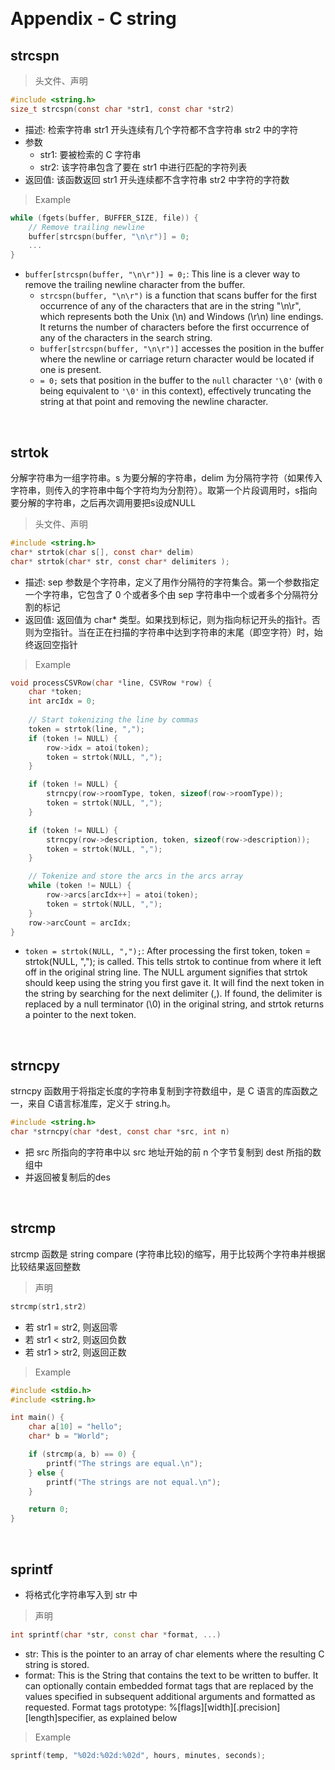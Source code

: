 &emsp;
# Appendix - C string

## strcspn
>头文件、声明
```c
#include <string.h>
size_t strcspn(const char *str1, const char *str2)
```
- 描述: 检索字符串 str1 开头连续有几个字符都不含字符串 str2 中的字符
- 参数
    - str1: 要被检索的 C 字符串
    - str2: 该字符串包含了要在 str1 中进行匹配的字符列表
- 返回值: 该函数返回 str1 开头连续都不含字符串 str2 中字符的字符数
>Example
```c++
while (fgets(buffer, BUFFER_SIZE, file)) {
    // Remove trailing newline
    buffer[strcspn(buffer, "\n\r")] = 0;
    ...
}
```
- `buffer[strcspn(buffer, "\n\r")] = 0;`: This line is a clever way to remove the trailing newline character from the buffer.
    - `strcspn(buffer, "\n\r")` is a function that scans buffer for the first occurrence of any of the characters that are in the string "\n\r", which represents both the Unix (\n) and Windows (\r\n) line endings. It returns the number of characters before the first occurrence of any of the characters in the search string.
    - `buffer[strcspn(buffer, "\n\r")]` accesses the position in the buffer where the newline or carriage return character would be located if one is present.
    - `= 0;` sets that position in the buffer to the `null` character `'\0'` (with `0` being equivalent to `'\0'` in this context), effectively truncating the string at that point and removing the newline character.

&emsp;
## strtok
分解字符串为一组字符串。s 为要分解的字符串，delim 为分隔符字符（如果传入字符串，则传入的字符串中每个字符均为分割符）。取第一个片段调用时，s指向要分解的字符串，之后再次调用要把s设成NULL
>头文件、声明
```c
#include <string.h>
char* strtok(char s[], const char* delim)
char* strtok(char* str, const char* delimiters );
```
- 描述: sep 参数是个字符串，定义了用作分隔符的字符集合。第一个参数指定一个字符串，它包含了 0 个或者多个由 sep 字符串中一个或者多个分隔符分割的标记
- 返回值: 返回值为 char* 类型。如果找到标记，则为指向标记开头的指针。否则为空指针。当在正在扫描的字符串中达到字符串的末尾（即空字符）时，始终返回空指针

>Example
```c++
void processCSVRow(char *line, CSVRow *row) {
    char *token;
    int arcIdx = 0;
    
    // Start tokenizing the line by commas
    token = strtok(line, ",");
    if (token != NULL) {
        row->idx = atoi(token);
        token = strtok(NULL, ",");
    }

    if (token != NULL) {
        strncpy(row->roomType, token, sizeof(row->roomType));
        token = strtok(NULL, ",");
    }

    if (token != NULL) {
        strncpy(row->description, token, sizeof(row->description));
        token = strtok(NULL, ",");
    }

    // Tokenize and store the arcs in the arcs array
    while (token != NULL) {
        row->arcs[arcIdx++] = atoi(token);
        token = strtok(NULL, ",");
    }
    row->arcCount = arcIdx;
}
```
- `token = strtok(NULL, ",");`: After processing the first token, token = strtok(NULL, ","); is called. This tells strtok to continue from where it left off in the original string line. The NULL argument signifies that strtok should keep using the string you first gave it. It will find the next token in the string by searching for the next delimiter (,). If found, the delimiter is replaced by a null terminator (\0) in the original string, and strtok returns a pointer to the next token.


&emsp;
## strncpy
strncpy 函数用于将指定长度的字符串复制到字符数组中，是 C 语言的库函数之一，来自 C语言标准库，定义于 string.h。
```c
#include <string.h>
char *strncpy(char *dest, const char *src, int n)
```

- 把 src 所指向的字符串中以 src 地址开始的前 n 个字节复制到 dest 所指的数组中
- 并返回被复制后的des

&emsp;
## strcmp
strcmp 函数是 string compare (字符串比较)的缩写，用于比较两个字符串并根据比较结果返回整数

>声明
```c++
strcmp(str1,str2)
```
- 若 str1 = str2, 则返回零
- 若 str1 < str2, 则返回负数
- 若 str1 > str2, 则返回正数
>Example
```c++
#include <stdio.h>
#include <string.h>

int main() {
    char a[10] = "hello";
    char* b = "World";

    if (strcmp(a, b) == 0) {
        printf("The strings are equal.\n");
    } else {
        printf("The strings are not equal.\n");
    }

    return 0;
}
```


&emsp;
## sprintf
- 将格式化字符串写入到 str 中
>声明
```cpp
int sprintf(char *str, const char *format, ...)
```
- str: This is the pointer to an array of char elements where the resulting C string is stored.
- format: This is the String that contains the text to be written to buffer. It can optionally contain embedded format tags that are replaced by the values specified in subsequent additional arguments and formatted as requested. Format tags prototype: %[flags][width][.precision][length]specifier, as explained below

>Example
```cpp
sprintf(temp, "%02d:%02d:%02d", hours, minutes, seconds);
```

